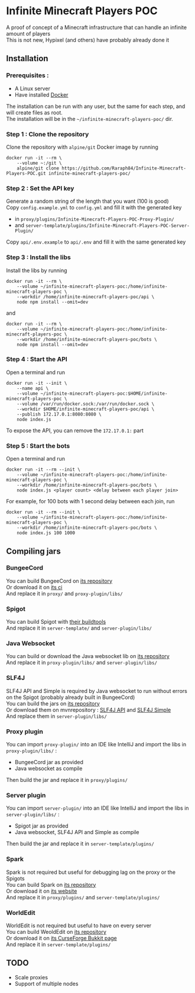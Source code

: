 # Infinite Minecraft Players POC

A proof of concept of a Minecraft infrastructure that can handle an infinite amount of players  
This is not new, Hypixel (and others) have probably already done it

## Installation

### Prerequisites :
- A Linux server
- Have installed [Docker](https://docs.docker.com/engine/install/)

The installation can be run with any user, but the same for each step, and will create files as root.  
The installation will be in the `~/infinite-minecraft-players-poc/` dir.

### Step 1 : Clone the repository
Clone the repository with `alpine/git` Docker image by running
```
docker run -it --rm \
    --volume ~:/git \
    alpine/git clone https://github.com/Raraph84/Infinite-Minecraft-Players-POC.git infinite-minecraft-players-poc/
```

### Step 2 : Set the API key
Generate a random string of the length that you want (100 is good)  
Copy `config.example.yml` to `config.yml` and fill it with the generated key
- in `proxy/plugins/Infinite-Minecraft-Players-POC-Proxy-Plugin/`
- and `server-template/plugins/Infinite-Minecraft-Players-POC-Server-Plugin/`

Copy `api/.env.example` to `api/.env` and fill it with the same generated key

### Step 3 : Install the libs
Install the libs by running
```
docker run -it --rm \
    --volume ~/infinite-minecraft-players-poc:/home/infinite-minecraft-players-poc \
    --workdir /home/infinite-minecraft-players-poc/api \
    node npm install --omit=dev
```
and
```
docker run -it --rm \
    --volume ~/infinite-minecraft-players-poc:/home/infinite-minecraft-players-poc \
    --workdir /home/infinite-minecraft-players-poc/bots \
    node npm install --omit=dev
```

### Step 4 : Start the API
Open a terminal and run
```
docker run -it --init \
    --name api \
    --volume ~/infinite-minecraft-players-poc:$HOME/infinite-minecraft-players-poc \
    --volume /var/run/docker.sock:/var/run/docker.sock \
    --workdir $HOME/infinite-minecraft-players-poc/api \
    --publish 172.17.0.1:8080:8080 \
    node index.js
```
To expose the API, you can remove the `172.17.0.1:` part  

### Step 5 : Start the bots
Open a terminal and run
```
docker run -it --rm --init \
    --volume ~/infinite-minecraft-players-poc:/home/infinite-minecraft-players-poc \
    --workdir /home/infinite-minecraft-players-poc/bots \
    node index.js <player count> <delay between each player join>
```
For example, for 100 bots with 1 second delay between each join, run
```
docker run -it --rm --init \
    --volume ~/infinite-minecraft-players-poc:/home/infinite-minecraft-players-poc \
    --workdir /home/infinite-minecraft-players-poc/bots \
    node index.js 100 1000
```

## Compiling jars

### BungeeCord
You can build BungeeCord on [its repository](https://github.com/SpigotMC/BungeeCord)  
Or download it on [its ci](https://ci.md-5.net/job/BungeeCord/)  
And replace it in `proxy/` and `proxy-plugin/libs/`

### Spigot
You can build Spigot with [their buildtools](https://www.spigotmc.org/wiki/buildtools/)  
And replace it in `server-template/` and `server-plugin/libs/`

### Java Websocket
You can build or download the Java websocket lib on [its repository](https://github.com/TooTallNate/Java-WebSocket)  
And replace it in `proxy-plugin/libs/` and `server-plugin/libs/`

### SLF4J
SLF4J API and Simple is required by Java websocket to run without errors on the Spigot (probably already built in BungeeCord)  
You can build the jars on [its repository](https://github.com/qos-ch/slf4j)  
Or download them on mvnrepository : [SLF4J API](https://mvnrepository.com/artifact/org.slf4j/slf4j-api) and [SLF4J Simple](https://mvnrepository.com/artifact/org.slf4j/slf4j-simple)  
And replace them in `server-plugin/libs/`

### Proxy plugin
You can import `proxy-plugin/` into an IDE like IntelliJ and import the libs in `proxy-plugin/libs/` :  
- BungeeCord jar as provided
- Java websocket as compile

Then build the jar and replace it in `proxy/plugins/`

### Server plugin
You can import `server-plugin/` into an IDE like IntelliJ and import the libs in `server-plugin/libs/` :  
- Spigot jar as provided
- Java websocket, SLF4J API and Simple as compile

Then build the jar and replace it in `server-template/plugins/`

### Spark
Spark is not required but useful for debugging lag on the proxy or the Spigots  
You can build Spark on [its repository](https://github.com/lucko/spark)  
Or download it on [its website](https://spark.lucko.me/download)  
And replace it in `proxy/plugins/` and `server-template/plugins/`

### WorldEdit
WorldEdit is not required but useful to have on every server  
You can build WeoldEdit on [its repository](https://github.com/EngineHub/WorldEdit)  
Or download it on [its CurseForge Bukkit page](https://dev.bukkit.org/projects/worldedit/files)  
And replace it in `server-template/plugins/`


## TODO

- Scale proxies
- Support of multiple nodes

